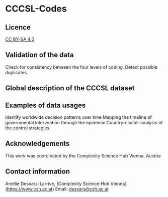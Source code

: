 # CCCSL-Codes

## Licence
[CC BY-SA 4.0](https://creativecommons.org/licenses/by-sa/4.0/deed.en)

## Validation of the data
Check for consistency between the four levels of coding.
Detect possible duplicates.

## Global description of the CCCSL dataset

## Examples of data usages
Identify worldwide decision patterns over time
Mapping the timeline of governmental intervention through the epidemic
Country-cluster analysis of the control strategies 

## Acknowledgements
This work was coordinated by the Complexity Science Hub Vienna, Austria

## Contact information
Amélie Desvars-Larrive, [Complexity Science Hub Vienna] (https://www.csh.ac.at)
Email: desvars@csh.ac.at
